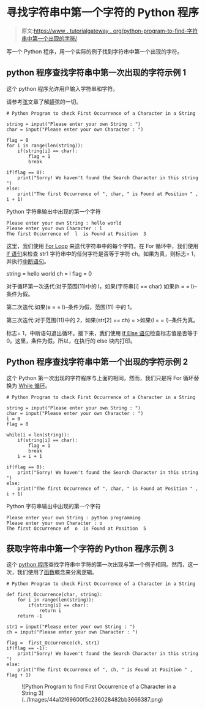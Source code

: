 # 寻找字符串中第一个字符的 Python 程序

> 原文:[https://www . tutorialgateway . org/python-program-to-find-字符串中第一个出现的字符/](https://www.tutorialgateway.org/python-program-to-find-first-occurrence-of-a-character-in-a-string/)

写一个 Python 程序，用一个实际的例子找到字符串中第一个出现的字符。

## python 程序查找字符串中第一次出现的字符示例 1

这个 python 程序允许用户输入字符串和字符。

请参考[弦](https://www.tutorialgateway.org/python-string/)文章了解[蟒](https://www.tutorialgateway.org/python-tutorial/)弦的一切。

```
# Python Program to check First Occurrence of a Character in a String

string = input("Please enter your own String : ")
char = input("Please enter your own Character : ")

flag = 0
for i in range(len(string)):
    if(string[i] == char):
        flag = 1
        break

if(flag == 0):
    print("Sorry! We haven't found the Search Character in this string ")
else:
    print("The first Occurrence of ", char, " is Found at Position " , i + 1)
```

Python 字符串输出中出现的第一个字符

```
Please enter your own String : hello world
Please enter your own Character : l
The first Occurrence of  l  is Found at Position  3
```

这里，我们使用 [For Loop](https://www.tutorialgateway.org/python-for-loop/) 来迭代字符串中的每个字符。在 For 循环中，我们使用 [If 语句](https://www.tutorialgateway.org/python-if-statement/)来检查 str1 字符串中的任何字符是否等于字符 ch。如果为真，则标志= 1，并执行[中断语句](https://www.tutorialgateway.org/python-break/)。

string = hello world
ch = l
flag = 0

对于循环第一次迭代:对于范围(11)中的 I，如果(字符串[i] == char)
如果(h = = l)–条件为假。

第二次迭代:如果(e = = l)–条件为假，范围(11)
中的 1。

第三次迭代:对于范围(11)中的 2，如果(str[2] == ch) = >如果(l = = l)–条件为真。

标志= 1，中断语句退出循环。接下来，我们使用 [If Else 语句](https://www.tutorialgateway.org/python-if-else/)检查标志值是否等于 0。这里，条件为假。所以，在执行的 else 块内打印。

## Python 程序查找字符串中第一个出现的字符示例 2

这个 Python 第一次出现的字符程序与上面的相同。然而，我们只是将 For 循环替换为 [While 循环](https://www.tutorialgateway.org/python-while-loop/)。

```
# Python Program to check First Occurrence of a Character in a String

string = input("Please enter your own String : ")
char = input("Please enter your own Character : ")
i = 0
flag = 0

while(i < len(string)):
    if(string[i] == char):
        flag = 1
        break
    i = i + 1

if(flag == 0):
    print("Sorry! We haven't found the Search Character in this string ")
else:
    print("The first Occurrence of ", char, " is Found at Position " , i + 1)
```

Python 字符串输出中出现的第一个字符

```
Please enter your own String : python programming
Please enter your own Character : o
The first Occurrence of  o  is Found at Position  5
```

## 获取字符串中第一个字符的 Python 程序示例 3

这个 [python 程序](https://www.tutorialgateway.org/python-programming-examples/)查找字符串中字符的第一次出现与第一个例子相同。然而，这一次，我们使用了[函数](https://www.tutorialgateway.org/functions-in-python/)概念来分离逻辑。

```
# Python Program to check First Occurrence of a Character in a String

def first_Occurrence(char, string):
    for i in range(len(string)):
        if(string[i] == char):
            return i
    return -1

str1 = input("Please enter your own String : ")
ch = input("Please enter your own Character : ")

flag =  first_Occurrence(ch, str1)
if(flag == -1):
    print("Sorry! We haven't found the Search Character in this string ")
else:
    print("The first Occurrence of ", ch, " is Found at Position " , flag + 1)
```

<figure class="wp-block-image">![Python Program to find First Occurrence of a Character in a String 3](../Images/44a12f69600f5c236028482bb3666387.png)</figure>